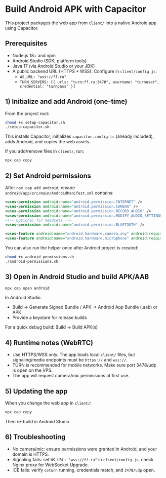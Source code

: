 # Build Android APK with Capacitor

This project packages the web app from `client/` into a native Android app using Capacitor.

## Prerequisites
- Node.js 18+ and npm
- Android Studio (SDK, platform tools)
- Java 17 (via Android Studio or your JDK)
- A public backend URL (HTTPS + WSS). Configure in `client/config.js`:
  - `WS_URL: "wss://ff.ru"`
  - `TURN_SERVERS: [{ urls: "turn:ff.ru:3478", username: "turnuser", credential: "turnpass" }]`

## 1) Initialize and add Android (one-time)
From the project root:
```bash
chmod +x setup-capacitor.sh
./setup-capacitor.sh
```
This installs Capacitor, initializes `capacitor.config.ts` (already included), adds Android, and copies the web assets.

If you add/remove files in `client/`, run:
```bash
npx cap copy
```

## 2) Set Android permissions
After `npx cap add android`, ensure `android/app/src/main/AndroidManifest.xml` contains:
```xml
<uses-permission android:name="android.permission.INTERNET" />
<uses-permission android:name="android.permission.CAMERA" />
<uses-permission android:name="android.permission.RECORD_AUDIO" />
<uses-permission android:name="android.permission.MODIFY_AUDIO_SETTINGS" />
<!-- Optional for headsets -->
<uses-permission android:name="android.permission.BLUETOOTH" />

<uses-feature android:name="android.hardware.camera.any" android:required="false" />
<uses-feature android:name="android.hardware.microphone" android:required="false" />
```
You can also run the helper once after Android project is created:
```bash
chmod +x android-permissions.sh
./android-permissions.sh
```

## 3) Open in Android Studio and build APK/AAB
```bash
npx cap open android
```
In Android Studio:
- Build → Generate Signed Bundle / APK → Android App Bundle (.aab) or APK
- Provide a keystore for release builds

For a quick debug build: Build → Build APK(s)

## 4) Runtime notes (WebRTC)
- Use HTTPS/WSS only. The app loads local `client/` files, but signaling/media endpoints must be `https://` and `wss://`.
- TURN is recommended for mobile networks. Make sure port 3478/udp is open on the VPS.
- The app will request camera/mic permissions at first use.

## 5) Updating the app
When you change the web app in `client/`:
```bash
npx cap copy
```
Then re-build in Android Studio.

## 6) Troubleshooting
- No camera/mic: ensure permissions were granted in Android, and your domain is HTTPS.
- Signaling fails: set `WS_URL: "wss://ff.ru"` in `client/config.js`, check Nginx proxy for WebSocket Upgrade.
- ICE fails: verify `coturn` running, credentials match, and `3478/udp` open.
